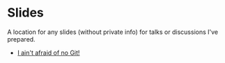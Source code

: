 # Slides

A location for any slides (without private info) for talks or discussions I've
prepared.

* [I ain't afraid of no Git!](git/)
